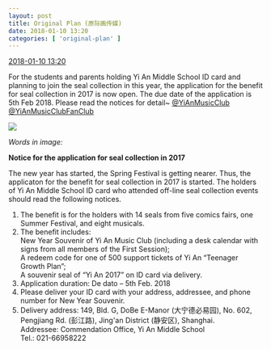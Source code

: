 ```yaml
---
layout: post
title: Original Plan (原际画传媒)
date: 2018-01-10 13:20
categories: [ 'original-plan' ]
---
```


<div class="weibo-info">
  <a href="https://weibo.com/5626539553/FDHNXFvzk">2018-01-10 13:20</a>
</div>

For the students and parents holding Yi An Middle School ID card and planning to join the seal collection in this year, the application for the benefit for seal collection in 2017 is now open. The due date of the application is 5th Feb 2018. Please read the notices for detail~ [@YiAnMusicClub](https://weibo.com/u/6094546964) [@YiAnMusicClubFanClub](https://weibo.com/u/6144614176)

<!-- more -->

<a href="http://wx1.sinaimg.cn/mw690/0068MnXXgy1fnbfwu3wctj31kw2dbu0y.jpg">
  <img class="weibo-pic-preview" src="http://wx1.sinaimg.cn/orj360/0068MnXXgy1fnbfwu3wctj31kw2dbu0y.jpg" />
</a>

*Words in image:*

**Notice for the application for seal collection in 2017**

The new year has started, the Spring Festival is getting nearer. Thus, the applicaton for the benefit for seal collection in 2017 is started. The holders of Yi An Middle School ID card who attended off-line seal collection events should read the following notices.

1. The benefit is for the holders with 14 seals from five comics fairs, one Summer Festival, and eight musicals.
2. The benefit includes:  
New Year Souvenir of Yi An Music Club (including a desk calendar with signs from all members of the First Session);  
A redeem code for one of 500 support tickets of Yi An “Teenager Growth Plan”;  
A souvenir seal of “Yi An 2017” on ID card via delivery.
3. Application duration: De dato – 5th Feb. 2018
4. Please deliver your ID card with your address, addressee, and phone number for New Year Souvenir.
5. Delivery address: 149, Bld. G, DoBe E-Manor (大宁德必易园), No. 602, Pengjiang Rd. (彭江路), Jing'an District (静安区), Shanghai.  
Addressee: Commendation Office, Yi An Middle School  
Tel.: 021-66958222
